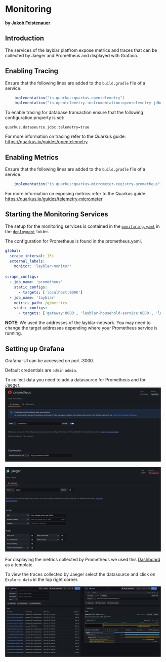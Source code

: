 # Monitoring

__by [Jakob Feistenauer](https://github.com/yescob)__

## Introduction

The services of the layblar platfrom expose metrics and traces that can be collected by Jaeger and Prometheus and displayed with Grafana.

## Enabling Tracing

Ensure that the following lines are added to the `build.gradle` file of a service.

```gradle
    implementation("io.quarkus:quarkus-opentelemetry")
    implementation("io.opentelemetry.instrumentation:opentelemetry-jdbc")
```

To enable tracing for database transaction ensure that the following configuration property is set:

```properties
quarkus.datasource.jdbc.telemetry=true
```

For more information on tracing refer to the Quarkus guide: <https://quarkus.io/guides/opentelemetry>

## Enabling Metrics

Ensure that the following lines are added to the `build.gradle` file of a service.

```gradle
    implementation("io.quarkus:quarkus-micrometer-registry-prometheus")
```

For more information on exposing metrics refer to the Quarkus guide: <https://quarkus.io/guides/telemetry-micrometer>

## Starting the Monitoring Services

The setup for the monitoring services is contained in the [`monitoring.yaml`](https://github.com/Layblar/platform/tree/main/deployment/monitoring.yaml) in the [`deployment`](https://github.com/Layblar/platform/tree/main/deployment) folder.

The configuration for Prometheus is found in the prometheus.yaml.

```yaml
global:
  scrape_interval: 15s
  external_labels:
    monitor: 'layblar-monitor'

scrape_configs:
  - job_name: 'prometheus'
    static_configs:
      - targets: ['localhost:9090']
  - job_name: 'layblar'
    metrics_path: /q/metrics
    static_configs:
      - targets: ['gateway:8080', 'layblar-household-service:8080', 'layblar-smart-meter-service:8080', 'layblar-project-service:8080' , 'layblar-device-library-service:8080']
```

__NOTE__: We used the addresses of the layblar-network. You may need to change the target addresses depending where your Prometheus service is running.

## Setting up Grafana

Grafana-UI can be accessed on port :3000.

Default credentials are `admin` `admin`.

To collect data you need to add a datasource for Prometheus and for Jaeger.
![Prometheus Source](img/prometheusgrafana.png)

![Jaeger Source](img/jaegergrafana.png)

For displaying the metrics collected by Prometheus we used this [Dashboard](https://grafana.com/grafana/dashboards/14370-jvm-quarkus-micrometer-metrics/) as a template.

To view the traces collected by Jaeger select the datasource and click on `Explore data` in the top right corner.

![Traces](img/jaeger.png)